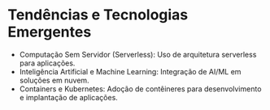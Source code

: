 # Tendências e Tecnologias Emergentes
- Computação Sem Servidor (Serverless): Uso de arquitetura serverless para aplicações.
- Inteligência Artificial e Machine Learning: Integração de AI/ML em soluções em nuvem.
- Containers e Kubernetes: Adoção de contêineres para desenvolvimento e implantação de aplicações.
